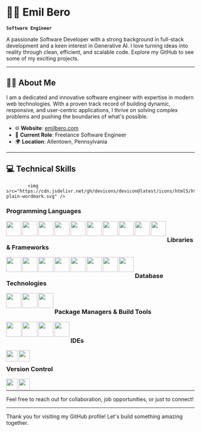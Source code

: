 # 🧑‍💻 Emil Bero

**`Software Engineer`**

A passionate Software Developer with a strong background in full-stack development and a keen interest in Generative AI. I love turning ideas into reality through clean, efficient, and scalable code. Explore my GitHub to see some of my exciting projects.

---

## 🧑‍💻 About Me

I am a dedicated and innovative software engineer with expertise in modern web technologies. With a proven track record of building dynamic, responsive, and user-centric applications, I thrive on solving complex problems and pushing the boundaries of what's possible.

- 🌐 **Website**: [emilbero.com](https://www.emilbero.com)
- 🏢 **Current Role**: Freelance Software Engineer
- 🌍 **Location**: Allentown, Pennsylvania

---

## 💻 Technical Skills

            <img src="https://cdn.jsdelivr.net/gh/devicons/devicon@latest/icons/html5/html5-plain-wordmark.svg" />

### Programming Languages

<img align="left" width="40px" src="https://cdn.jsdelivr.net/gh/devicons/devicon@latest/icons/java/java-plain-wordmark.svg" />
<img align="left" width="40px" src="https://cdn.jsdelivr.net/gh/devicons/devicon@latest/icons/python/python-original-wordmark.svg" />
<img align="left" width="40px" src="https://cdn.jsdelivr.net/gh/devicons/devicon@latest/icons/c/c-plain.svg" />
<img align="left" width="40px" src="https://cdn.jsdelivr.net/gh/devicons/devicon@latest/icons/csharp/csharp-original.svg" />
<img align="left" width="40px" src="https://cdn.jsdelivr.net/gh/devicons/devicon@latest/icons/html5/html5-plain-wordmark.svg" />
<img align="left" width="40px" src="https://cdn.jsdelivr.net/gh/devicons/devicon@latest/icons/css3/css3-plain-wordmark.svg" />
<img align="left" width="40px" src="https://cdn.jsdelivr.net/gh/devicons/devicon@latest/icons/javascript/javascript-plain.svg" />
<img align="left" width="40px" src="https://cdn.jsdelivr.net/gh/devicons/devicon@latest/icons/nodejs/nodejs-original-wordmark.svg" />
<img align="left" width="40px" src="https://cdn.jsdelivr.net/gh/devicons/devicon@latest/icons/xml/xml-original.svg" />
<img align="left" width="40px" src="https://cdn.jsdelivr.net/gh/devicons/devicon@latest/icons/php/php-original.svg" />
          
<br>

### Libraries & Frameworks

<img align="left" width="40px" src="https://cdn.jsdelivr.net/gh/devicons/devicon@latest/icons/jquery/jquery-plain-wordmark.svg" />
<img align="left" width="40px" src="https://cdn.jsdelivr.net/gh/devicons/devicon@latest/icons/flask/flask-original-wordmark.svg" />
<img align="left" width="40px" src="https://cdn.jsdelivr.net/gh/devicons/devicon@latest/icons/numpy/numpy-plain-wordmark.svg" />
<img align="left" width="40px" color="red" src="https://cdn.jsdelivr.net/gh/devicons/devicon@latest/icons/reactrouter/reactrouter-plain-wordmark.svg" />          
<img align="left" width="40px" src="https://cdn.jsdelivr.net/gh/devicons/devicon@latest/icons/react/react-original-wordmark.svg" />
<img align="left" width="40px" src="https://cdn.jsdelivr.net/gh/devicons/devicon@latest/icons/axios/axios-plain-wordmark.svg" />          
<img align="left" width="40px" src="https://cdn.jsdelivr.net/gh/devicons/devicon@latest/icons/tailwindcss/tailwindcss-original.svg" />
<img align="left" width="40px" src="https://cdn.jsdelivr.net/gh/devicons/devicon@latest/icons/express/express-original-wordmark.svg" />
<br>

### Database Technologies

<img align="left" width="40px" src="https://cdn.jsdelivr.net/gh/devicons/devicon@latest/icons/mysql/mysql-plain-wordmark.svg" />
<img align="left" width="40px" src="https://cdn.jsdelivr.net/gh/devicons/devicon@latest/icons/mongodb/mongodb-plain-wordmark.svg" />
<img align="left" width="40px" src="https://cdn.jsdelivr.net/gh/devicons/devicon@latest/icons/graphql/graphql-plain-wordmark.svg" />       
<br>

### Package Managers & Build Tools

<img align="left" width="40px" src="https://cdn.jsdelivr.net/gh/devicons/devicon@latest/icons/npm/npm-original-wordmark.svg" />
<img align="left" width="40px" src="https://cdn.jsdelivr.net/gh/devicons/devicon@latest/icons/vite/vite-original-wordmark.svg" />
<img align="left" width="40px" src="https://cdn.jsdelivr.net/gh/devicons/devicon@latest/icons/yarn/yarn-original-wordmark.svg" />
<img align="left" width="40px" src="https://cdn.jsdelivr.net/gh/devicons/devicon@latest/icons/pnpm/pnpm-original-wordmark.svg" />
<br>

### IDEs

<img align="left" width="30px" src="https://cdn.jsdelivr.net/gh/devicons/devicon@latest/icons/visualstudio/visualstudio-original.svg" />
<img align="left" width="30px" src="https://cdn.jsdelivr.net/gh/devicons/devicon@latest/icons/vscode/vscode-original-wordmark.svg" />
<br>

### Version Control

<img align="left" width="30px" src="https://cdn.jsdelivr.net/gh/devicons/devicon@latest/icons/git/git-plain-wordmark.svg" />
<img align="left" width="30px" src="https://cdn.jsdelivr.net/gh/devicons/devicon@latest/icons/github/github-original-wordmark.svg" />
<br>
                    
---

Feel free to reach out for collaboration, job opportunities, or just to connect!

---

Thank you for visiting my GitHub profile! Let's build something amazing together.
